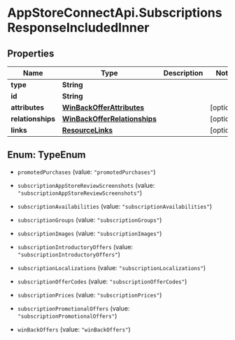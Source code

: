 # AppStoreConnectApi.SubscriptionsResponseIncludedInner

## Properties

Name | Type | Description | Notes
------------ | ------------- | ------------- | -------------
**type** | **String** |  | 
**id** | **String** |  | 
**attributes** | [**WinBackOfferAttributes**](WinBackOfferAttributes.md) |  | [optional] 
**relationships** | [**WinBackOfferRelationships**](WinBackOfferRelationships.md) |  | [optional] 
**links** | [**ResourceLinks**](ResourceLinks.md) |  | [optional] 



## Enum: TypeEnum


* `promotedPurchases` (value: `"promotedPurchases"`)

* `subscriptionAppStoreReviewScreenshots` (value: `"subscriptionAppStoreReviewScreenshots"`)

* `subscriptionAvailabilities` (value: `"subscriptionAvailabilities"`)

* `subscriptionGroups` (value: `"subscriptionGroups"`)

* `subscriptionImages` (value: `"subscriptionImages"`)

* `subscriptionIntroductoryOffers` (value: `"subscriptionIntroductoryOffers"`)

* `subscriptionLocalizations` (value: `"subscriptionLocalizations"`)

* `subscriptionOfferCodes` (value: `"subscriptionOfferCodes"`)

* `subscriptionPrices` (value: `"subscriptionPrices"`)

* `subscriptionPromotionalOffers` (value: `"subscriptionPromotionalOffers"`)

* `winBackOffers` (value: `"winBackOffers"`)




